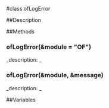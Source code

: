 #class ofLogError


##Description












##Methods



### ofLogError(&module = "OF")

<!--

_syntax: ofLogError(&module = "OF")_

_name: ofLogError_

_returns: _

_returns_description: _

_parameters: const string &module="OF"_

_access: public_

_version_started: 007_

_version_deprecated: _

_summary: _

_constant: False_

_static: no_

_visible: True_

_advanced: False_



-->

_description: _














### ofLogError(&module, &message)

<!--

_syntax: ofLogError(&module, &message)_

_name: ofLogError_

_returns: _

_returns_description: _

_parameters: const string &module, const string &message_

_access: public_

_version_started: 007_

_version_deprecated: _

_summary: _

_constant: False_

_static: no_

_visible: True_

_advanced: False_



-->

_description: _














##Variables



